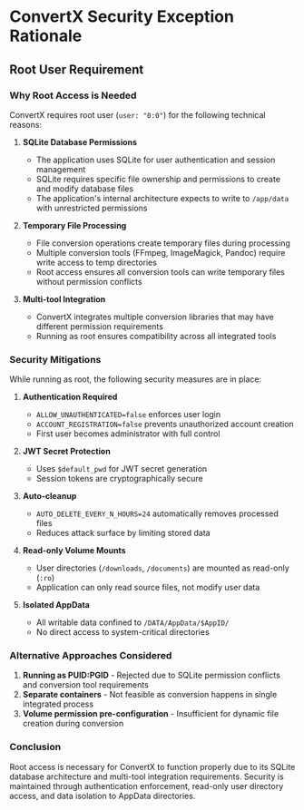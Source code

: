 # ConvertX Security Exception Rationale

## Root User Requirement

### Why Root Access is Needed

ConvertX requires root user (`user: "0:0"`) for the following technical reasons:

1. **SQLite Database Permissions**
   - The application uses SQLite for user authentication and session management
   - SQLite requires specific file ownership and permissions to create and modify database files
   - The application's internal architecture expects to write to `/app/data` with unrestricted permissions

2. **Temporary File Processing**
   - File conversion operations create temporary files during processing
   - Multiple conversion tools (FFmpeg, ImageMagick, Pandoc) require write access to temp directories
   - Root access ensures all conversion tools can write temporary files without permission conflicts

3. **Multi-tool Integration**
   - ConvertX integrates multiple conversion libraries that may have different permission requirements
   - Running as root ensures compatibility across all integrated tools

### Security Mitigations

While running as root, the following security measures are in place:

1. **Authentication Required**
   - `ALLOW_UNAUTHENTICATED=false` enforces user login
   - `ACCOUNT_REGISTRATION=false` prevents unauthorized account creation
   - First user becomes administrator with full control

2. **JWT Secret Protection**
   - Uses `$default_pwd` for JWT secret generation
   - Session tokens are cryptographically secure

3. **Auto-cleanup**
   - `AUTO_DELETE_EVERY_N_HOURS=24` automatically removes processed files
   - Reduces attack surface by limiting stored data

4. **Read-only Volume Mounts**
   - User directories (`/downloads`, `/documents`) are mounted as read-only (`:ro`)
   - Application can only read source files, not modify user data

5. **Isolated AppData**
   - All writable data confined to `/DATA/AppData/$AppID/`
   - No direct access to system-critical directories

### Alternative Approaches Considered

1. **Running as PUID:PGID** - Rejected due to SQLite permission conflicts and conversion tool requirements
2. **Separate containers** - Not feasible as conversion happens in single integrated process
3. **Volume permission pre-configuration** - Insufficient for dynamic file creation during conversion

### Conclusion

Root access is necessary for ConvertX to function properly due to its SQLite database architecture and multi-tool integration requirements. Security is maintained through authentication enforcement, read-only user directory access, and data isolation to AppData directories.